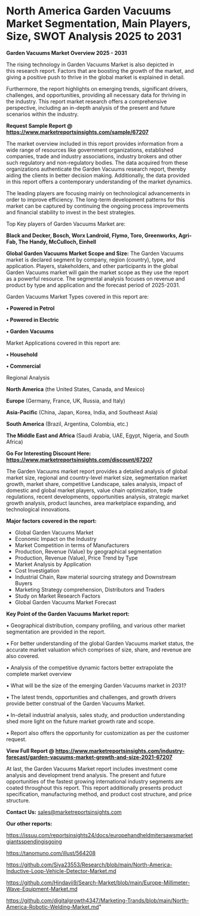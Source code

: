 # North America Garden Vacuums Market Segmentation, Main Players, Size, SWOT Analysis 2025 to 2031

<Strong> Garden Vacuums Market Overview 2025 - 2031</strong>

The rising technology in Garden Vacuums Market is also depicted in this research report. Factors that are boosting the growth of the market, and giving a positive push to thrive in the global market is explained in detail.

Furthermore, the report highlights on emerging trends, significant drivers, challenges, and opportunities, providing all necessary data for thriving in the industry. This report market research offers a comprehensive perspective, including an in-depth analysis of the present and future scenarios within the industry.

<strong>Request Sample Report @ <a href=https://www.marketreportsinsights.com/sample/67207>https://www.marketreportsinsights.com/sample/67207</a></strong>

The market overview included in this report provides information from a wide range of resources like government organizations, established companies, trade and industry associations, industry brokers and other such regulatory and non-regulatory bodies. The data acquired from these organizations authenticate the Garden Vacuums research report, thereby aiding the clients in better decision making. Additionally, the data provided in this report offers a contemporary understanding of the market dynamics.

The leading players are focusing mainly on technological advancements in order to improve efficiency. The long-term development patterns for this market can be captured by continuing the ongoing process improvements and financial stability to invest in the best strategies.

Top Key players of Garden Vacuums Market are:

<strong>Black and Decker, Bosch, Worx Landroid, Flymo, Toro, Greenworks, Agri-Fab, The Handy, McCulloch, Einhell</strong>

<strong><b>Global Garden Vacuums Market Scope and Size:</b></strong>
The Garden Vacuums market is declared segment by company, region (country), type, and application. Players, stakeholders, and other participants in the global Garden Vacuums market will gain the market scope as they use the report as a powerful resource. The segmental analysis focuses on revenue and product by type and application and the forecast period of 2025-2031.

Garden Vacuums Market Types covered in this report are:

<strong>• Powered in Petrol

• Powered in Electric

• Garden Vacuums</strong>

Market Applications covered in this report are:

<strong>• Household

• Commercial</strong> 

Regional Analysis

<strong>North America</strong> (the United States, Canada, and Mexico)

<strong>Europe</strong> (Germany, France, UK, Russia, and Italy)

<strong>Asia-Pacific</strong> (China, Japan, Korea, India, and Southeast Asia)

<strong>South America</strong> (Brazil, Argentina, Colombia, etc.)

<strong>The Middle East and Africa</strong> (Saudi Arabia, UAE, Egypt, Nigeria, and South Africa)

<strong>Go For Interesting Discount Here: <a href=https://www.marketreportsinsights.com/discount/67207>https://www.marketreportsinsights.com/discount/67207</a></strong>

The Garden Vacuums market report provides a detailed analysis of global market size, regional and country-level market size, segmentation market growth, market share, competitive Landscape, sales analysis, impact of domestic and global market players, value chain optimization, trade regulations, recent developments, opportunities analysis, strategic market growth analysis, product launches, area marketplace expanding, and technological innovations.

<strong><b>Major factors covered in the report:</b></strong>
<ul>
  <li>Global Garden Vacuums Market </li>
  <li>Economic Impact on the Industry</li>
  <li>Market Competition in terms of Manufacturers</li>
  <li>Production, Revenue (Value) by geographical segmentation</li>
  <li>Production, Revenue (Value), Price Trend by Type</li>
  <li>Market Analysis by Application</li>
  <li>Cost Investigation</li>
  <li>Industrial Chain, Raw material sourcing strategy and Downstream Buyers</li>
  <li>Marketing Strategy comprehension, Distributors and Traders</li>
  <li>Study on Market Research Factors</li>
  <li>Global Garden Vacuums Market Forecast</li>
</ul>

<strong><b>Key Point of the Garden Vacuums Market report:</b></strong>

• Geographical distribution, company profiling, and various other market segmentation are provided in the report.

• For better understanding of the global Garden Vacuums market status, the accurate market valuation which comprises of size, share, and revenue are also covered.

• Analysis of the competitive dynamic factors better extrapolate the complete market overview

• What will be the size of the emerging Garden Vacuums market in 2031?

• The latest trends, opportunities and challenges, and growth drivers provide better construal of the Garden Vacuums Market.

• In-detail industrial analysis, sales study, and production understanding shed more light on the future market growth rate and scope.

• Report also offers the opportunity for customization as per the customer request.

<strong><b>View Full Report @ <a href=https://www.marketreportsinsights.com/industry-forecast/garden-vacuums-market-growth-and-size-2021-67207>https://www.marketreportsinsights.com/industry-forecast/garden-vacuums-market-growth-and-size-2021-67207</a></b></strong>


At last, the Garden Vacuums Market report includes investment come analysis and development trend analysis. The present and future opportunities of the fastest growing international industry segments are coated throughout this report. This report additionally presents product specification, manufacturing method, and product cost structure, and price structure.

<strong>Contact Us:</strong>
sales@marketreportsinsights.com

<strong>Our other reports:</strong>

<a href=https://issuu.com/reportsinsights24/docs/europehandheldmitersawsmarketgiantsspendingisgoing>https://issuu.com/reportsinsights24/docs/europehandheldmitersawsmarketgiantsspendingisgoing</a>

<a href=https://tanomuno.com/illust/564208>https://tanomuno.com/illust/564208</a>

<a href=https://github.com/Siya23553/Research/blob/main/North-America-Inductive-Loop-Vehicle-Detector-Market.md>https://github.com/Siya23553/Research/blob/main/North-America-Inductive-Loop-Vehicle-Detector-Market.md</a>

<a href=https://github.com/Hindavii9/Search-Market/blob/main/Europe-Millimeter-Wave-Equipment-Market.md>https://github.com/Hindavii9/Search-Market/blob/main/Europe-Millimeter-Wave-Equipment-Market.md</a>

<a href=https://github.com/digitalgrowth4347/Marketing-Trands/blob/main/North-America-Robotic-Welding-Market.md>https://github.com/digitalgrowth4347/Marketing-Trands/blob/main/North-America-Robotic-Welding-Market.md</a>"
